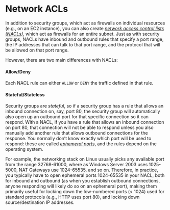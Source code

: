 # Network ACLs

In addition to security groups, which act as firewalls on individual resources (e.g., on an EC2 instance), you can also
create _[network access control lists (NACLs)](https://docs.aws.amazon.com/vpc/latest/userguide/vpc-network-acls.html)_,
which act as firewalls for an entire subnet. Just as with security groups, NACLs have inbound and outbound rules that
specify a port range, the IP addresses that can talk to that port range, and the protocol that will be allowed on that
port range.

However, there are two main differences with NACLs:

<div className="dlist">

#### Allow/Deny

Each NACL rule can either `ALLOW` or `DENY` the traffic defined in that rule.

#### Stateful/Stateless

Security groups are _stateful_, so if a security group has a rule that allows an inbound connection on, say, port 80, the security
group will automatically also open up an outbound port for that specific connection so it can respond. With a NACL,
if you have a rule that allows an inbound connection on port 80, that connection will not be able to respond unless
you also manually add another rule that allows outbound connections for the response. You normally don’t know exactly
which port will be used to respond: these are called
_[ephemeral ports](https://docs.aws.amazon.com/vpc/latest/userguide/vpc-network-acls.html#nacl-ephemeral-ports)_, and
the rules depend on the operating system.

</div>

For example, the networking stack on Linux usually picks any available port from
the range 32768-61000, where as Windows Server 2003 uses 1025-5000, NAT Gateways
use 1024-65535, and so on. Therefore, in practice, you typically have to open
ephemeral ports 1024-65535 in your NACL, both for inbound and outbound (as when
you establish outbound connections, anyone responding will likely do so on an
ephemeral port), making them primarily useful for locking down the low-numbered
ports (&lt; 1024) used for standard protocols (e.g., HTTP uses port 80), and
locking down source/destination IP addresses.
